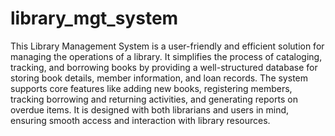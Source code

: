 # library_mgt_system
This Library Management System is a user-friendly and efficient solution for managing the operations of a library. It simplifies the process of cataloging, tracking, and borrowing books by providing a well-structured database for storing book details, member information, and loan records. The system supports core features like adding new books, registering members, tracking borrowing and returning activities, and generating reports on overdue items. It is designed with both librarians and users in mind, ensuring smooth access and interaction with library resources.